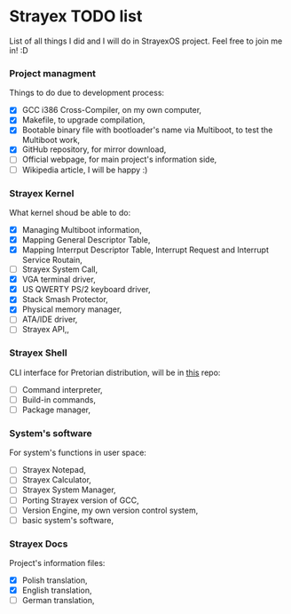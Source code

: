 # Strayex TODO list

List of all things I did and I will do in StrayexOS project.
Feel free to join me in! :D

### Project managment

Things to do due to development process:

- [x] GCC i386 Cross-Compiler, on my own computer,
- [x] Makefile, to upgrade compilation,
- [x] Bootable binary file with bootloader's name via Multiboot, to test the Multiboot work,
- [x] GitHub repository, for mirror download,
- [ ] Official webpage, for main project's information side,
- [ ] Wikipedia article, I will be happy :)

### Strayex Kernel

What kernel shoud be able to do:

- [x] Managing Multiboot information,
- [x] Mapping General Descriptor Table,
- [x] Mapping Interrput Descriptor Table, Interrupt Request and Interrupt Service Routain,
- [ ] Strayex System Call,
- [x] VGA terminal driver,
- [x] US QWERTY PS/2 keyboard driver,
- [x] Stack Smash Protector,
- [x] Physical memory manager,
- [ ] ATA/IDE driver,
- [ ] Strayex API,,

### Strayex Shell

CLI interface for Pretorian distribution, will be in [this](https://github.com/StraykerPL/strayex_shell) repo:

- [ ] Command interpreter,
- [ ] Build-in commands,
- [ ] Package manager,

### System's software

For system's functions in user space:

- [ ] Strayex Notepad,
- [ ] Strayex Calculator,
- [ ] Strayex System Manager,
- [ ] Porting Strayex version of GCC,
- [ ] Version Engine, my own version control system,
- [ ] basic system's software,

### Strayex Docs

Project's information files:

- [x] Polish translation,
- [x] English translation,
- [ ] German translation,
